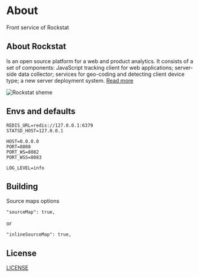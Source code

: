 # About

Front service of Rockstat

## About Rockstat

Is an open source platform for a web and product analytics. 
It consists of a set of components: JavaScript tracking client for web applications; 
server-side data collector; services for geo-coding and detecting client device type; 
a new server deployment system.
[Read more](https://rockstat.ru/about)

![Rockstat sheme](https://rockstat.ru/media/rockstat_v3_arch.png?3)

## Envs and defaults

    REDIS_URL=redis://127.0.0.1:6379
    STATSD_HOST=127.0.0.1

    HOST=0.0.0.0
    PORT=8080
    PORT_WS=8082
    PORT_WSS=8083

    LOG_LEVEL=info


## Building

Source maps options

    "sourceMap": true,

or

    "inlineSourceMap": true,

## License

[LICENSE](LICENSE)
